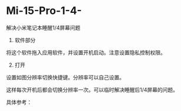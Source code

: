 # Mi-15-Pro-1-4-

解决小米笔记本睡醒1/4屏幕问题
1.	软件部分

将这个软件拖入应用软件，并设置开机启动。注意设置隐私控制权限。

2.	打开
 
设置如图分辨率切换快捷键。分辨率可以自己设置。
 

这样每次开机后都会切换分辨率一次。可以临时解决睡醒后1/4屏幕的问题。

具体参考： 
